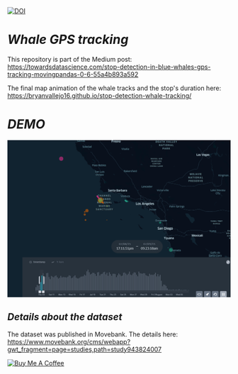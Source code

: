[![DOI](https://zenodo.org/badge/370368563.svg)](https://zenodo.org/badge/latestdoi/370368563)

# ***Whale GPS tracking***

This repository is part of the Medium post: https://towardsdatascience.com/stop-detection-in-blue-whales-gps-tracking-movingpandas-0-6-55a4b893a592

The final map animation of the whale tracks and the stop's duration here: https://bryanvallejo16.github.io/stop-detection-whale-tracking/

# ***DEMO***
![whale-demo](gif/whale_tracks2.gif)

## ***Details about the dataset***

The dataset was published in Movebank. The details here: https://www.movebank.org/cms/webapp?gwt_fragment=page=studies,path=study943824007

<a href="https://www.buymeacoffee.com/bryan.vallejo" target="_blank"><img src="https://cdn.buymeacoffee.com/buttons/v2/default-yellow.png" alt="Buy Me A Coffee" style="height: 2px !important;width: 6px !important;" ></a>

